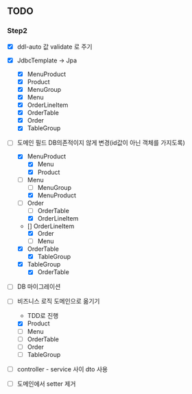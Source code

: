 ## TODO

### Step2
- [x] ddl-auto 값 validate 로 주기
  
- [x] JdbcTemplate -> Jpa
    - [x] MenuProduct
    - [x] Product
    - [x] MenuGroup
    - [x] Menu
    - [x] OrderLineItem
    - [x] OrderTable
    - [x] Order
    - [x] TableGroup
  
- [ ] 도메인 필드 DB의존적이지 않게 변경(id값이 아닌 객체를 가지도록)
    - [x] MenuProduct
        - [x] Menu
        - [x] Product
    - [ ] Menu
        - [ ] MenuGroup
        - [x] MenuProduct
    - [ ] Order
        - [ ] OrderTable 
        - [x] OrderLineItem
    - [] OrderLineItem
        - [x] Order 
        - [ ] Menu
    - [x] OrderTable
        - [x] TableGroup
    - [x] TableGroup
        - [x] OrderTable

- [ ] DB 마이그레이션

- [ ] 비즈니스 로직 도메인으로 옮기기
    * TDD로 진행
    - [x] Product
    - [ ] Menu
    - [ ] OrderTable
    - [ ] Order
    - [ ] TableGroup

- [ ] controller - service 사이 dto 사용  
- [ ] 도메인에서 setter 제거
